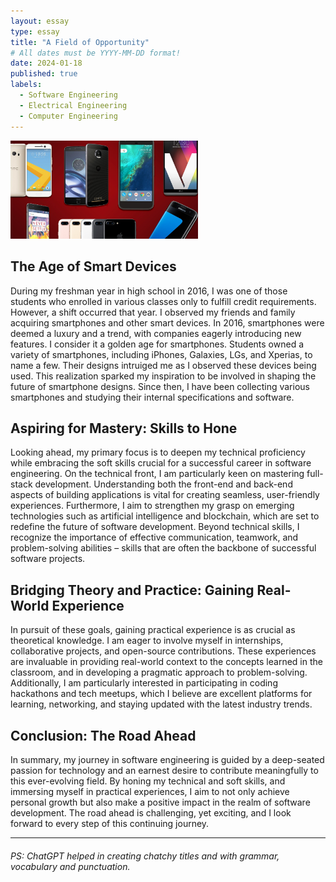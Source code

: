 ```yaml
---
layout: essay
type: essay
title: "A Field of Opportunity"
# All dates must be YYYY-MM-DD format!
date: 2024-01-18
published: true
labels:
  - Software Engineering
  - Electrical Engineering
  - Computer Engineering
---
```


<img width="300px" class="rounded float-start pe-4" src="../img/smartphones.jpg">

## The Age of Smart Devices
During my freshman year in high school in 2016, I was one of those students who enrolled in various classes only to fulfill credit requirements. However, a shift occurred that year. I observed my friends and family acquiring smartphones and other smart devices. In 2016, smartphones were deemed a luxury and a trend, with companies eagerly introducing new features. I consider it a golden age for smartphones. Students owned a variety of smartphones, including iPhones, Galaxies, LGs, and Xperias, to name a few. Their designs intruiged me as I observed these devices being used. This realization sparked my inspiration to be involved in shaping the future of smartphone designs. Since then, I have been collecting various smartphones and studying their internal specifications and software.

## Aspiring for Mastery: Skills to Hone

Looking ahead, my primary focus is to deepen my technical proficiency while embracing the soft skills crucial for a successful career in software engineering. On the technical front, I am particularly keen on mastering full-stack development. Understanding both the front-end and back-end aspects of building applications is vital for creating seamless, user-friendly experiences. Furthermore, I aim to strengthen my grasp on emerging technologies such as artificial intelligence and blockchain, which are set to redefine the future of software development. Beyond technical skills, I recognize the importance of effective communication, teamwork, and problem-solving abilities – skills that are often the backbone of successful software projects.

## Bridging Theory and Practice: Gaining Real-World Experience

In pursuit of these goals, gaining practical experience is as crucial as theoretical knowledge. I am eager to involve myself in internships, collaborative projects, and open-source contributions. These experiences are invaluable in providing real-world context to the concepts learned in the classroom, and in developing a pragmatic approach to problem-solving. Additionally, I am particularly interested in participating in coding hackathons and tech meetups, which I believe are excellent platforms for learning, networking, and staying updated with the latest industry trends.

## Conclusion: The Road Ahead

In summary, my journey in software engineering is guided by a deep-seated passion for technology and an earnest desire to contribute meaningfully to this ever-evolving field. By honing my technical and soft skills, and immersing myself in practical experiences, I aim to not only achieve personal growth but also make a positive impact in the realm of software development. The road ahead is challenging, yet exciting, and I look forward to every step of this continuing journey.

<hr>

###### PS: ChatGPT helped in creating chatchy titles and with grammar, vocabulary and punctuation.
